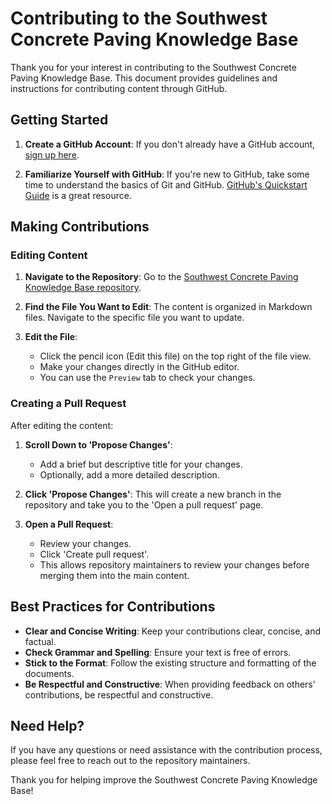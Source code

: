 # Contributing to the Southwest Concrete Paving Knowledge Base

Thank you for your interest in contributing to the Southwest Concrete Paving Knowledge Base. This document provides guidelines and instructions for contributing content through GitHub.

## Getting Started

1. **Create a GitHub Account**: If you don't already have a GitHub account, [sign up here](https://github.com/join).

2. **Familiarize Yourself with GitHub**: If you're new to GitHub, take some time to understand the basics of Git and GitHub. [GitHub's Quickstart Guide](https://docs.github.com/en/get-started/quickstart) is a great resource.

## Making Contributions

### Editing Content

1. **Navigate to the Repository**: Go to the [Southwest Concrete Paving Knowledge Base repository](https://github.com/spizeck/SWCP).

2. **Find the File You Want to Edit**: The content is organized in Markdown files. Navigate to the specific file you want to update.

3. **Edit the File**:
   - Click the pencil icon (Edit this file) on the top right of the file view.
   - Make your changes directly in the GitHub editor.
   - You can use the `Preview` tab to check your changes.

### Creating a Pull Request

After editing the content:

1. **Scroll Down to 'Propose Changes'**:
   - Add a brief but descriptive title for your changes.
   - Optionally, add a more detailed description.

2. **Click 'Propose Changes'**: This will create a new branch in the repository and take you to the 'Open a pull request' page.

3. **Open a Pull Request**:
   - Review your changes.
   - Click 'Create pull request'.
   - This allows repository maintainers to review your changes before merging them into the main content.

## Best Practices for Contributions

- **Clear and Concise Writing**: Keep your contributions clear, concise, and factual.
- **Check Grammar and Spelling**: Ensure your text is free of errors.
- **Stick to the Format**: Follow the existing structure and formatting of the documents.
- **Be Respectful and Constructive**: When providing feedback on others' contributions, be respectful and constructive.

## Need Help?

If you have any questions or need assistance with the contribution process, please feel free to reach out to the repository maintainers.

Thank you for helping improve the Southwest Concrete Paving Knowledge Base!
